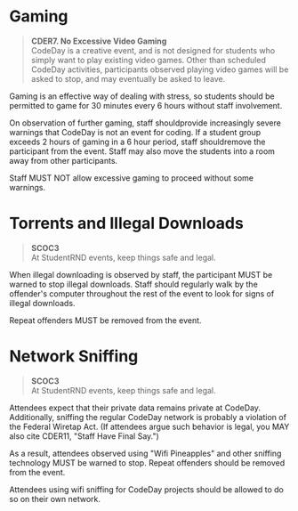 # Gaming

> **CDER7. No Excessive Video Gaming**  
> CodeDay is a creative event, and is not designed for students who simply want to play existing video games. Other than scheduled CodeDay activities, participants observed playing video games will be asked to stop, and may eventually be asked to leave.

Gaming is an effective way of dealing with stress, so students should be permitted to game for 30 minutes every 6 hours without staff involvement.

On observation of further gaming, staff shouldprovide increasingly severe warnings that CodeDay is not an event for coding. If a student group exceeds 2 hours of gaming in a 6 hour period, staff shouldremove the participant from the event. Staff may also move the students into a room away from other participants.

Staff MUST NOT allow excessive gaming to proceed without some warnings.

# Torrents and Illegal Downloads

> **SCOC3**  
> At StudentRND events, keep things safe and legal.

When illegal downloading is observed by staff, the participant MUST be warned to stop illegal downloads. Staff should regularly walk by the offender's computer throughout the rest of the event to look for signs of illegal downloads.

Repeat offenders MUST be removed from the event.

# Network Sniffing

> **SCOC3**  
> At StudentRND events, keep things safe and legal.

Attendees expect that their private data remains private at CodeDay. Additionally, sniffing the regular CodeDay network is probably a violation of the Federal Wiretap Act. \(If attendees argue such behavior is legal, you MAY also cite CDER11, "Staff Have Final Say."\)

As a result, attendees observed using "Wifi Pineapples" and other sniffing technology MUST be warned to stop. Repeat offenders should be removed from the event.

Attendees using wifi sniffing for CodeDay projects should be allowed to do so on their own network.

